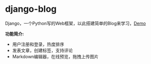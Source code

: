 # django-blog

Django，一个Python写的Web框架，以此搭建简单的Blog来学习，[Demo](http://django.luckybird.me/)


**功能简介:**
* 用户注册和登录，热度排序
* 发表文章，创建标签，支持评论
* Markdown编辑器，在线预览，拖拽上传图片
